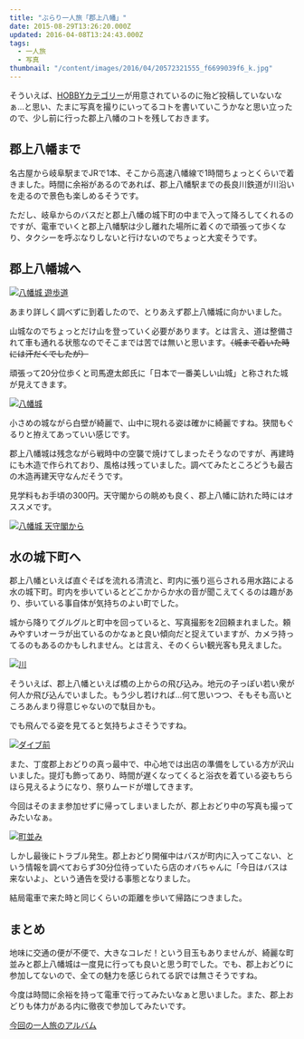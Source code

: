 ```yaml
---
title: "ぶらり一人旅「郡上八幡」"
date: 2015-08-29T13:26:20.000Z
updated: 2016-04-08T13:24:43.000Z
tags:
  - 一人旅
  - 写真
thumbnail: "/content/images/2016/04/20572321555_f6699039f6_k.jpg"
---
```



そういえば、[HOBBYカテゴリー](/category/hobby/)が用意されているのに殆ど投稿していないなぁ…と思い、たまに写真を撮りにいってるコトを書いていこうかなと思い立ったので、少し前に行った郡上八幡のコトを残しておきます。


## 郡上八幡まで

名古屋から岐阜駅までJRで1本、そこから高速八幡線で1時間ちょっとくらいで着きました。時間に余裕があるのであれば、郡上八幡駅までの長良川鉄道が川沿いを走るので景色も楽しめるそうです。

ただし、岐阜からのバスだと郡上八幡の城下町の中まで入って降ろしてくれるのですが、電車でいくと郡上八幡駅は少し離れた場所に着くので頑張って歩くなり、タクシーを呼ぶなりしないと行けないのでちょっと大変そうです。


## 郡上八幡城へ

[![八幡城 遊歩道](https://farm6.staticflickr.com/5621/20546106186_2f0793f1f6_b.jpg)](https://www.flickr.com/photos/sushat4692/20546106186/in/album-72157654921968553/ "八幡城 遊歩道")<script async="" charset="utf-8" src="//embedr.flickr.com/assets/client-code.js"></script>

あまり詳しく調べずに到着したので、とりあえず郡上八幡城に向かいました。

山城なのでちょっとだけ山を登っていく必要があります。とは言え、道は整備されて車も通れる状態なのでそこまでは苦では無いと思います。<del datetime="2015-08-28T00:31:17+00:00">（城まで着いた時には汗だくでしたが）</del>

頑張って20分位歩くと司馬遼太郎氏に「日本で一番美しい山城」と称された城が見えてきます。

[![八幡城](https://farm6.staticflickr.com/5814/20385655109_0be38be086_b.jpg)](https://www.flickr.com/photos/sushat4692/20385655109/in/dateposted-public/ "八幡城")<script async="" charset="utf-8" src="//embedr.flickr.com/assets/client-code.js"></script>

小さめの城ながら白壁が綺麗で、山中に現れる姿は確かに綺麗ですね。狭間もぐるりと拵えてあっていい感じです。

郡上八幡城は残念ながら戦時中の空襲で焼けてしまったそうなのですが、再建時にも木造で作られており、風格は残っていました。調べてみたところどうも最古の木造再建天守なんだそうです。

見学料もお手頃の300円。天守閣からの眺めも良く、郡上八幡に訪れた時にはオススメです。

[![八幡城 天守閣から](https://farm6.staticflickr.com/5756/20385655709_6121155ea6_b.jpg)](https://www.flickr.com/photos/sushat4692/20385655709/in/dateposted-public/ "八幡城 天守閣から")<script async="" charset="utf-8" src="//embedr.flickr.com/assets/client-code.js"></script>


## 水の城下町へ

郡上八幡といえば直ぐそばを流れる清流と、町内に張り巡らされる用水路による水の城下町。町内を歩いているとどこかからか水の音が聞こえてくるのは趣があり、歩いている事自体が気持ちのよい町でした。

城から降りてグルグルと町中を回っていると、写真撮影を2回頼まれました。頼みやすいオーラが出ているのかなぁと良い傾向だと捉えていますが、カメラ持ってるのもあるのかもしれません。とは言え、そのくらい観光客も見えました。

[![川](https://farm6.staticflickr.com/5783/19949746094_0f64d3f492_b.jpg)](https://www.flickr.com/photos/sushat4692/19949746094/in/album-72157654921968553/ "川")<script async="" charset="utf-8" src="//embedr.flickr.com/assets/client-code.js"></script>

そういえば、郡上八幡といえば橋の上からの飛び込み。地元の子っぽい若い衆が何人か飛び込んでいました。もう少し若ければ…何て思いつつ、そもそも高いところあんまり得意じゃないので駄目かも。

でも飛んでる姿を見てると気持ちよさそうですね。

[![ダイブ前](https://farm6.staticflickr.com/5730/20384337970_0a73fd37cf_b.jpg)](https://www.flickr.com/photos/sushat4692/20384337970/in/album-72157654921968553/ "ダイブ前")<script async="" charset="utf-8" src="//embedr.flickr.com/assets/client-code.js"></script>

また、丁度郡上おどりの真っ最中で、中心地では出店の準備をしている方が沢山いました。提灯も飾ってあり、時間が遅くなってくると浴衣を着ている姿もちらほら見えるようになり、祭りムードが増してきます。

今回はそのまま参加せずに帰ってしまいましたが、郡上おどり中の写真も撮ってみたいなぁ。

[![町並み](https://farm6.staticflickr.com/5819/19949749914_199ecebbdb_b.jpg)](https://www.flickr.com/photos/sushat4692/19949749914/in/album-72157654921968553/ "町並み")<script async="" charset="utf-8" src="//embedr.flickr.com/assets/client-code.js"></script>

しかし最後にトラブル発生。郡上おどり開催中はバスが町内に入ってこない、という情報を調べておらず30分位待っていたら店のオバちゃんに「今日はバスは来ないよ」、という通告を受ける事態となりました。

結局電車で来た時と同じくらいの距離を歩いて帰路につきました。


## まとめ

地味に交通の便が不便で、大きなコレだ！という目玉もありませんが、綺麗な町並みと郡上八幡城は一度見に行っても良いと思う町でした。でも、郡上おどりに参加してないので、全ての魅力を感じられてる訳では無さそうですね。

今度は時間に余裕を持って電車で行ってみたいなぁと思いました。また、郡上おどりも体力がある内に徹夜で参加してみたいです。

[今回の一人旅のアルバム](https://www.flickr.com/photos/sushat4692/albums/72157654921968553)


